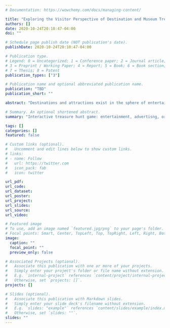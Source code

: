 ```yaml
---
# Documentation: https://wowchemy.com/docs/managing-content/

title: "Exploring the Visitor Perspective of Destination and Museum Treasure Hunt Games Compared to Sponsor Intent"
authors: []
date: 2020-10-24T20:10:47-04:00
doi: ""

# Schedule page publish date (NOT publication's date).
publishDate: 2020-10-24T20:10:47-04:00

# Publication type.
# Legend: 0 = Uncategorized; 1 = Conference paper; 2 = Journal article;
# 3 = Preprint / Working Paper; 4 = Report; 5 = Book; 6 = Book section;
# 7 = Thesis; 8 = Patent
publication_types: ["3"]

# Publication name and optional abbreviated publication name.
publication: "TBD"
publication_short: ""

abstract: "Destinations and attractions exist in the sphere of entertainment, with interactive games serving to further the entertainment purpose.  In the social media era, visitors ahre those experiences frequently, thereby creating a form of word of mouth advertising on behalf of the destination or attraction sponsoring the game creating a dual purpose that may be intended as a form of entertainment but instead function as advertising."

# Summary. An optional shortened abstract.
summary: "Interactive treasure hunt game: entertainment, advertisng, or both?"

tags: []
categories: []
featured: false

# Custom links (optional).
#   Uncomment and edit lines below to show custom links.
# links:
# - name: Follow
#   url: https://twitter.com
#   icon_pack: fab
#   icon: twitter

url_pdf:
url_code:
url_dataset:
url_poster:
url_project:
url_slides:
url_source:
url_video:

# Featured image
# To use, add an image named `featured.jpg/png` to your page's folder. 
# Focal points: Smart, Center, TopLeft, Top, TopRight, Left, Right, BottomLeft, Bottom, BottomRight.
image:
  caption: ""
  focal_point: ""
  preview_only: false

# Associated Projects (optional).
#   Associate this publication with one or more of your projects.
#   Simply enter your project's folder or file name without extension.
#   E.g. `internal-project` references `content/project/internal-project/index.md`.
#   Otherwise, set `projects: []`.
projects: []

# Slides (optional).
#   Associate this publication with Markdown slides.
#   Simply enter your slide deck's filename without extension.
#   E.g. `slides: "example"` references `content/slides/example/index.md`.
#   Otherwise, set `slides: ""`.
slides: ""
---
```

